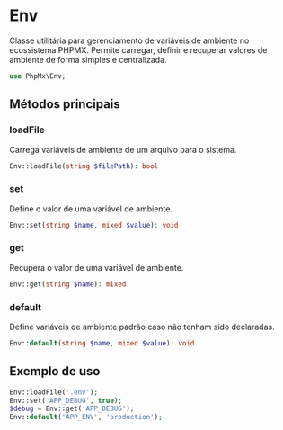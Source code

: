 # Env

Classe utilitária para gerenciamento de variáveis de ambiente no ecossistema PHPMX. Permite carregar, definir e recuperar valores de ambiente de forma simples e centralizada.

```php
use PhpMx\Env;
```

## Métodos principais

### loadFile

Carrega variáveis de ambiente de um arquivo para o sistema.

```php
Env::loadFile(string $filePath): bool
```

### set

Define o valor de uma variável de ambiente.

```php
Env::set(string $name, mixed $value): void
```

### get

Recupera o valor de uma variável de ambiente.

```php
Env::get(string $name): mixed
```

### default

Define variáveis de ambiente padrão caso não tenham sido declaradas.

```php
Env::default(string $name, mixed $value): void
```

## Exemplo de uso

```php
Env::loadFile('.env');
Env::set('APP_DEBUG', true);
$debug = Env::get('APP_DEBUG');
Env::default('APP_ENV', 'production');
```
